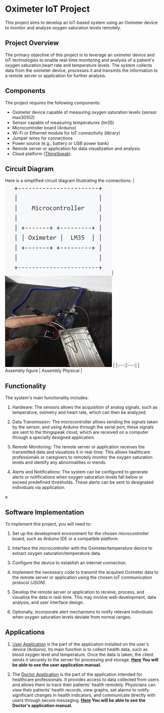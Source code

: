 # Oximeter IoT Project

This project aims to develop an IoT-based system using an Oximeter device to monitor and analyze oxygen saturation levels remotely.

## Project Overview

The primary objective of this project is to leverage an oximeter device and IoT technologies to enable real-time monitoring and analysis of a patient's oxygen saturation,heart rate and temperature levels. The system collects data from the oximeter device, processes it and transmits the information to a remote server or application for further analysis.

## Components

The project requires the following components:

- Oximeter device capable of measuring oxygen saturation levels (sensor max30102)
- Sensor capable of measuring temperatures (lm35)
- Microcontroller board (Arduino)
- Wi-Fi or Ethernet module for IoT connectivity (library)
- Jumper wires for connections
- Power source (e.g., battery or USB power bank)
- Remote server or application for data visualization and analysis. 
- Cloud platform ([ThingSpeak](https://thingspeak.com)).

## Circuit Diagram

Here is a simplified circuit diagram illustrating the connections:
| <img src="/App_Doctor/Imagenes/cuadro.png" alt="cuadro" width="350" height="300" >| <img src="/App_Doctor/Imagenes/img.png" alt="mon" width="350" height="300" > |
|:---:|:---:|
| Assembly figure | Assembly Physical |

## Functionality

The system's main functionality includes:

1. Hardware: The sensors allows the acquisition of analog signals, such as temperature, oximetry and heart rate, which can then be analyzed.

2. Data Transmission: The microcontroller allows sending the signals taken by the sensor, and using Arduino through the serial port, these signals are sent to the thingspeak cloud, which are received on a computer through a specially designed application. 

3. Remote Monitoring: The remote server or application receives the transmitted data and visualizes it in real-time. This allows healthcare professionals or caregivers to remotely monitor the oxygen saturation levels and identify any abnormalities or trends.

4. Alerts and Notifications: The system can be configured to generate alerts or notifications when oxygen saturation levels fall below or exceed predefined thresholds. These alerts can be sent to designated individuals via application.

a
## Software Implementation

To implement this project, you will need to:

1. Set up the development environment for the chosen microcontroller board, such as Arduino IDE or a compatible platform.

2. Interface the microcontroller with the Oximeter/temperature device to extract oxygen saturation/temperature data.

3. Configure the device to establish an internet connection.

4. Implement the necessary code to transmit the acquired Oximeter data to the remote server or application using the chosen IoT communication protocol *(JSON)*.

5. Develop the remote server or application to receive, process, and visualize the data in real-time. This may involve web development, data analysis, and user interface design.

6. Optionally, incorporate alert mechanisms to notify relevant individuals when oxygen saturation levels deviate from normal ranges. 

## Applications

1. [User Application](https://github.com/Juanpguti/Oximeter-Iot/tree/main/App_Users)  is the part of the application installed on the user's device (Arduino). Its main function is to collect health data, such as blood oxygen level and temperature. Once the data is taken, the client sends it securely to the server for processing and storage. **[Here](https://github.com/Juanpguti/Oximeter-Iot/blob/main/App_Users/README.md) You will be able to see the user application manual.**

2. The [Doctor Application](https://github.com/Juanpguti/Oximeter-Iot/tree/main/App_Doctor) is the part of the application intended for healthcare professionals. It provides access to data collected from users and allows them to track their patients' health remotely. Physicians can view their patients' health records, view graphs, set alarms to notify significant changes in health indicators, and communicate directly with users through secure messaging. **[Here](https://github.com/Juanpguti/Oximeter-Iot/blob/main/App_Doctor/README.md) You will be able to see the  Doctor's application manual.**